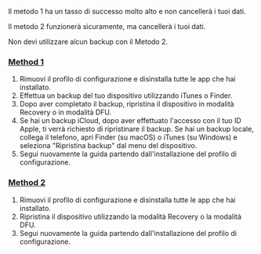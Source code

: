 Il metodo 1 ha un tasso di successo molto alto e non cancellerà i tuoi dati.

Il metodo 2 funzionerà sicuramente, ma cancellerà i tuoi dati.

Non devi utilizzare alcun backup con il Metodo 2.

### [Method 1](accent://)
1. Rimuovi il profilo di configurazione e disinstalla tutte le app che hai installato.  
2. Effettua un backup del tuo dispositivo utilizzando iTunes o Finder.  
3. Dopo aver completato il backup, ripristina il dispositivo in modalità Recovery o in modalità DFU.  
5. Se hai un backup iCloud, dopo aver effettuato l'accesso con il tuo ID Apple, ti verrà richiesto di ripristinare il backup. Se hai un backup locale, collega il telefono, apri Finder (su macOS) o iTunes (su Windows) e seleziona "Ripristina backup" dal menu del dispositivo.  
6. Segui nuovamente la guida partendo dall'installazione del profilo di configurazione.  

### [Method 2](accent://)
1. Rimuovi il profilo di configurazione e disinstalla tutte le app che hai installato.  
2. Ripristina il dispositivo utilizzando la modalità Recovery o la modalità DFU.  
6. Segui nuovamente la guida partendo dall'installazione del profilo di configurazione.  